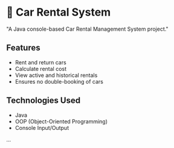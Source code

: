 # 🚗 Car Rental System
"A Java console-based Car Rental Management System project."

## Features

- Rent and return cars
- Calculate rental cost
- View active and historical rentals
- Ensures no double-booking of cars

## Technologies Used

- Java
- OOP (Object-Oriented Programming)
- Console Input/Output

...

